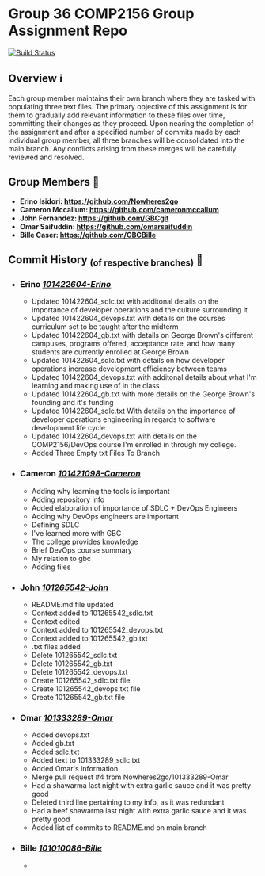 # Group 36 COMP2156 Group Assignment Repo 
[![Build Status](https://app.travis-ci.com/Nowheres2go/COMP2156_Group36_Assignment.svg?branch=main)](https://app.travis-ci.com/Nowheres2go/COMP2156_Group36_Assignment)


## Overview :information_source:
Each group member maintains their own branch where they are tasked with populating three text files. The primary objective of this assignment is for them to gradually add relevant information to these files over time, committing their changes as they proceed.
Upon nearing the completion of the assignment and after a specified number of commits made by each individual group member, all three branches will be consolidated into the main branch. Any conflicts arising from these merges will be carefully reviewed and resolved.

## Group Members :link:

- **Erino Isidori: https://github.com/Nowheres2go**
- **Cameron Mccallum: https://github.com/cameronmccallum**
- **John Fernandez: https://github.com/GBCgit**
- **Omar Saifuddin: https://github.com/omarsaifuddin**
- **Bille Caser: https://github.com/GBCBille**

## Commit History <sub>(of respective branches)</sub> :scroll:
- ### **Erino** _[101422604-Erino](https://github.com/Nowheres2go/COMP2156_Group36_Assignment/tree/101422604-Erino)_
    - Updated 101422604_sdlc.txt with additonal details on the importance of developer operations and the culture surrounding it
    - Updated 101422604_devops.txt with details on the courses curriculum set to be taught after the midterm
    - Updated 101422604_gb.txt with details on George Brown's different campuses, programs offered, acceptance rate, and how many students are currently enrolled at George Brown
    - Updated 101422604_sdlc.txt with details on how developer operations increase development efficiency between teams
    - Updated 101422604_devops.txt with additonal details about what I'm learning and making use of in the class
    - Updated 101422604_gb.txt with more details on the George Brown's founding and it's funding
    - Updated 101422604_sdlc.txt With details on the importance of developer operations engineering in regards to software development life cycle
    - Updated 101422604_devops.txt with details on the COMP2156/DevOps course I'm enrolled in through my college.
    - Added Three Empty txt Files To Branch
- ### **Cameron** _[101421098-Cameron](https://github.com/Nowheres2go/COMP2156_Group36_Assignment/tree/101421098-Cameron)_
    - Adding why learning the tools is important
	- Adding repository info
	- Added elaboration of importance of SDLC + DevOps Engineers
	- Adding why DevOps engineers are important
	- Defining SDLC
	- I've learned more with GBC
	- The college provides knowledge
	- Brief DevOps course summary
	- My relation to gbc
	- Adding files

- ### **John** _[101265542-John](https://github.com/Nowheres2go/COMP2156_Group36_Assignment/tree/101265542-John)_
    - README.md file updated
    - Context added to 101265542_sdlc.txt
    - Context edited
    - Context added to 101265542_devops.txt
    - Context added to 101265542_gb.txt
    - .txt files added
    - Delete 101265542_sdlc.txt
    - Delete 101265542_gb.txt
    - Delete 101265542_devops.txt
    - Create 101265542_sdlc.txt file
    - Create 101265542_devops.txt file
    - Create 101265542_gb.txt file
- ### **Omar** _[101333289-Omar](https://github.com/Nowheres2go/COMP2156_Group36_Assignment/tree/101333289-Omar)_
    - Added devops.txt
    - Added gb.txt
    - Added sdlc.txt
    - Added text to 101333289_sdlc.txt
    - Added Omar's information
    - Merge pull request #4 from Nowheres2go/101333289-Omar
    - Had a shawarma last night with extra garlic sauce and it was pretty good
    - Deleted third line pertaining to my info, as it was redundant
    - Had a beef shawarma last night with extra garlic sauce and it was pretty good
    - Added list of commits to README.md on main branch
- ### **Bille** _[101010086-Bille](https://github.com/Nowheres2go/COMP2156_Group36_Assignment/tree/101010086-Bille)_
    - 

